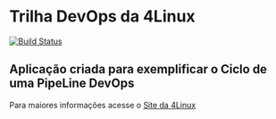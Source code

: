 # Trilha DevOps da 4Linux

<!-- Altere a Flag abaixo com sua URL do Travis -->
[![Build Status](https://travis-ci.com/jrcavallera/DevOpsLab-HelloWorld.svg?branch=master)](https://travis-ci.com/jrcavallera/DevOpsLab-HelloWorld)

## Aplicação criada para exemplificar o Ciclo de uma PipeLine DevOps


Para maiores informações acesse o [Site da 4Linux](https://www.4linux.com.br/cursos/devops)
